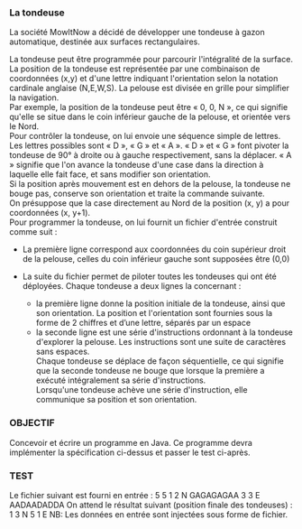 ### La tondeuse

La société MowItNow a décidé de développer une tondeuse à gazon automatique,
destinée aux surfaces rectangulaires.  

La tondeuse peut être programmée pour parcourir l'intégralité de la surface. La
position de la tondeuse est représentée par une combinaison de coordonnées (x,y)
et d'une lettre indiquant l'orientation selon la notation cardinale anglaise (N,E,W,S).
La pelouse est divisée en grille pour simplifier la navigation.  
Par exemple, la position de la tondeuse peut être « 0, 0, N », ce qui signifie qu'elle
se situe dans le coin inférieur gauche de la pelouse, et orientée vers le Nord.  
Pour contrôler la tondeuse, on lui envoie une séquence simple de lettres. Les lettres
possibles sont « D », « G » et « A ». « D » et « G » font pivoter la tondeuse de 90° à
droite ou à gauche respectivement, sans la déplacer. « A » signifie que l'on avance
la tondeuse d'une case dans la direction à laquelle elle fait face, et sans modifier
son orientation.  
Si la position après mouvement est en dehors de la pelouse, la tondeuse ne bouge
pas, conserve son orientation et traite la commande suivante.  
On présuppose que la case directement au Nord de la position (x, y) a pour
coordonnées (x, y+1).  
Pour programmer la tondeuse, on lui fournit un fichier d'entrée construit comme
suit :  
* La première ligne correspond aux coordonnées du coin supérieur droit de la
pelouse, celles du coin inférieur gauche sont supposées être (0,0)
* La suite du fichier permet de piloter toutes les tondeuses qui ont été
déployées. Chaque tondeuse a deux lignes la concernant :

    * la première ligne donne la position initiale de la tondeuse, ainsi que
son orientation. La position et l'orientation sont fournies sous la forme
de 2 chiffres et d’une lettre, séparés par un espace
    * la seconde ligne est une série d'instructions ordonnant à la tondeuse
d'explorer la pelouse. Les instructions sont une suite de caractères sans
espaces.  
Chaque tondeuse se déplace de façon séquentielle, ce qui signifie que la seconde
tondeuse ne bouge que lorsque la première a exécuté intégralement sa série
d'instructions.  
Lorsqu'une tondeuse achève une série d'instruction, elle communique sa position
et son orientation.  
  
### OBJECTIF  
Concevoir et écrire un programme en Java. Ce programme devra implémenter la
spécification ci-dessus et passer le test ci-après.  
### TEST  
Le fichier suivant est fourni en entrée : 5 5 1 2 N GAGAGAGAA 3 3 E AADAADADDA
On attend le résultat suivant (position finale des tondeuses) : 1 3 N 5 1 E NB: Les
données en entrée sont injectées sous forme de fichier.